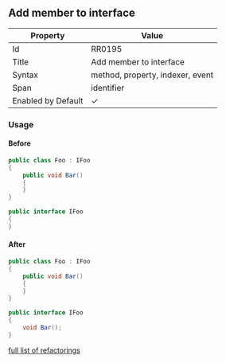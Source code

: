 ## Add member to interface

| Property           | Value                            |
| ------------------ | -------------------------------- |
| Id                 | RR0195                           |
| Title              | Add member to interface          |
| Syntax             | method, property, indexer, event |
| Span               | identifier                       |
| Enabled by Default | &#x2713;                         |

### Usage

#### Before

```csharp
public class Foo : IFoo
{
    public void Bar()
    {
    }
}

public interface IFoo
{
}
```

#### After

```csharp
public class Foo : IFoo
{
    public void Bar()
    {
    }
}

public interface IFoo
{
    void Bar();
}
```

[full list of refactorings](Refactorings.md)